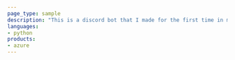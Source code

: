 ```yaml
---
page_type: sample
description: "This is a discord bot that I made for the first time in my life. This bot scrapes images for you!"
languages:
- python
products:
- azure
---
```

